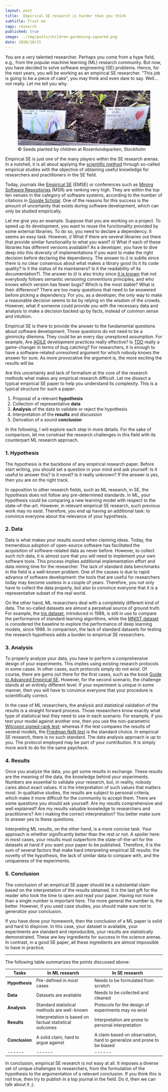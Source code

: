 ```yaml
---
layout: post
title:  Empirical SE research is harder than you think
subtitle: Trust me 
tags: research
published: true
image: ../img/posts/children-gardening-squared.png
date: 2020/10/15
---
```


You are a very talented researcher. Perhaps you come from a hype field, e.g., from the popular machine learning (ML) research community. But now, you have decided to solve software engineering (SE) problems. Hence, for the next years, you will be working as an empirical SE researcher. "This job is going to be a piece of cake", you may think and even dare to say. Well... not really. Let me tell you why.

<figure class="jb_picture">
    <img src="../img/posts/children-gardening.jpg" 
    alt="Seeds planted by children at Rosenlundsparken, Stockholm"
    longdesc="#c13e1390" />
    <figcaption class="stroke">
    &#169; Seeds planted by children at Rosenlundsparken, Stockholm
    </figcaption>
</figure>

Empirical SE is just one of the many players within the SE research arenas. In a nutshell, it is all about applying the [scientific method](https://en.wikipedia.org/wiki/Scientific_method) through so-called empirical studies with the objective of obtaining useful knowledge for researchers and practitioners in the SE field.
 
Today, journals like [Empirical SE](https://www.springer.com/journal/10664) (EMSE) or conferences such as [Mining Software Repositories](http://www.msrconf.org) (MSR) are ranking very high. They are within the top ten venues in the category of software systems, according to the number of citations in [Google Scholar](https://scholar.google.com/citations?view_op=top_venues&hl=en&vq=eng_softwaresystems). One of the reasons for this success is the amount of uncertainty that exists during software development, which can only be studied empirically.
 
Let me give you an example. Suppose that you are working on a project. To speed up its development, you want to reuse the functionality provided by some external libraries. To do so, you need to declare a dependency. It seems an easy task. However, _i)_ What if there are several libraries out there that provide similar functionality to what you want? _ii)_ What if each of these libraries has different versions available? As a developer, you have to dive deep into this diversity of implementations if you want to make the right decision before declaring the dependency. The answer to _i)_ is subtle since there is no clear consensus about what makes a library good (Is it its code quality? Is it the status of its maintainers? Is it the readability of its documentation?). The answer to _ii)_ is also tricky since [it is known](https://ieeexplore.ieee.org/stamp/stamp.jsp?arnumber=8721084) that not everybody follows semantic versioning conventions principles, and who knows which version has fewer bugs? Which is the most stable? What is their difference? There are too many questions that need to be answered before picking a dependency. For you, as a developer, the only way to make a reasonable decision seems to be by relying on the wisdom of the crowds. However, what if someone could provide you with the necessary data and analysis to make a decision backed up by facts, instead of common sense and intuition. 
  
Empirical SE is there to provide the answer to the fundamental questions about software development. Those questions do not need to be a gimmicky dilemma. They could be an every day unexplored assumption. For example, Are [AGILE](https://en.wikipedia.org/wiki/Agile_software_development) development practices really effective? Is [TDD](https://en.wikipedia.org/wiki/Test-driven_development) really a game-changer in terms of bug catching? For researchers, it is enough to have a software-related unresolved argument for which nobody knows the answer for sure. As more provocative the argument is, the more exciting the results will be. 

Are this uncertainty and lack of formalism at the core of the research methods what makes any empirical research difficult. Let me dissect a typical empirical SE paper to help you understand its complexity. This is a typical structure for such a paper:
 

 1. Proposal of a relevant **hypothesis**  
 2. Collection of representative **data** 
 3. **Analysis** of the data to validate or reject the hypothesis
 4. Interpretation of the **results** and discussion
 5. Derivation of a sound **conclusion**      

In the following, I will explore each step in more details. For the sake of comparison, let me constrast the research challenges in this field with its counterpart ML research approach. 

### 1. Hypothesis

The hypothesis is the backbone of any empirical research paper. Before start writing, you should set a question in your mind and ask yourself: Is it useful to answer this? Is it novel? Is it really unknown? If the answer is yes, then you are on the right track. 

In opposition to other research fields, such as ML research, in SE, the hypothesis does not follow any pre-determined standards. In ML, your hypothesis could be comparing a new learning model with respect to the state-of-the-art. However, in relevant empirical SE research, such previous work may no exist. Therefore, you end up having an additional task: to convince everyone about the relevance of your hypothesis.   

### 2. Data 

Data is what makes your results sound when claiming ideas. Today, the tremendous adoption of open-source software has facilitated the acquisition of software-related data as never before. However, to collect such rich data, it is almost sure that you will need to implement your own software tools. This process implies additional implementation effort and data mining time for the researcher. The lack of standard data benchmarks in the field is a well-known problem. One of the causes is due to rapid advance of software development: the tools that are useful for researchers today may become useless in a couple of years. Therefore, you not only have to collect the data properly, but also to convince everyone that it is a representative subset of the real world. 

On the other hand, ML researchers deal with a completely different kind of data. The so-called datasets are almost a perpetual source of ground truth. For example, the [iris dataset](https://archive.ics.uci.edu/ml/datasets/iris), introduced in 1988, is still in use to compare the performance of standard learning algorithms, while the [MNIST dataset](http://yann.lecun.com/exdb/mnist/) is considered the baseline to explore the performance of deep learning models, since 1998. In comparison, the lack of standard datasets for testing the research hypothesis adds a burden to empirical SE researchers.

### 3. Analysis

To properly analyze your data, you have to perform a comprehensive design of your experiments. This implies using existing research protocols in some cases. In other cases, such protocols simply do not exist. Of course, there are gems out there for the first cases, such as the book [Guide to Advanced Empirical SE](https://www.springer.com/gp/book/9781848000438). However, for the second scenario, the challenge stands at an entirely different level. If your experiment is unique in some manner, then you will have to convince everyone that your procedure is scientifically correct. 

In the case of ML researchers, the analysis and statistical validation of the results is a straight forward process. Those researchers know exactly what type of statistical test they need to use in each scenario. For example, if you test your model against another one, then you use the non-parametric [Wilcoxon signed-rank test](https://en.wikipedia.org/wiki/Wilcoxon_signed-rank_test); whereas if the test compares the results of several models, the [Friedman NxN test](https://en.wikipedia.org/wiki/Friedman_test) is the standard choice. In empirical SE research, there is no such standard. The data analysis approach is up to you. The protocol employed may be part of your contribution. It is simply more work to do for the same paycheck. 

### 4. Results

Once you analyze the data, you get some results in exchange. These results are the meaning of the data, the knowledge behind your experiments. Numbers are essential to validate your research, but, in reality, nobody cares about exact values. It is the interpretation of such values that matters most. In qualitative studies, the results are subject to personal criteria, which make it more difficult for the community to accept them. There are some questions you should ask yourself: Are my results comprehensive and well explained? Are my results valuable knowledge to researchers and practitioners? Am I making the correct interpretation? You better make sure to answer yes to these questions. 

Interpreting ML results, on the other hand, is a more concise task. Your approach is whether significantly better than the rest or not. A spoiler here: in most cases, your results must outperform the state-of-the-art for the datasets at hand if you want your paper to be published. Therefore, it is the sum of several factors that make hard interpreting empirical SE results: the novelty of the hypothesis, the lack of similar data to compare with, and the uniqueness of the experiments.     

### 5. Conclusion

The conclusion of an empirical SE paper should be a substantial claim based on the interpretation of the results obtained. It is the last gift for the reader who took the time to open and read your paper. Having not more than a single number is important here. The more general the number is, the better. However, if you used case studies, you should make sure not to generalize your conclusion.

If you have done your homework, then the conclusion of a ML paper is solid and hard to disprove. In this case, your dataset is available,  your experiments are standard and reproducible, your results are statistically demonstrated. These are key ingredients for success in the science arenas. In contrast, in a good SE paper, all these ingredients are almost impossible to have in practice. 

---

The following table summarizes the points discussed above:


| **Tasks** | **In ML research** | **In SE research** |
| ------ | ------ | ------ |
|**Hypothesis**  | Pre-defined in most cases | Needs to be formulated from scratch |
| **Data** | Datasets are available | Needs to be collected and cleaned |
| **Analysis** | Standard statistical methods are well-known | Protocols for the design of experiments may no exist |
| **Results** | Interpretation is based on factual statistical outcomes | Interpretation are prone to personal interpretation |
| **Conclusion** | A solid claim, hard to argue against | A claim based on observation, hard to generalize and prone to be biased |
| ------ | ------ | ------ |

In conclusion, empirical SE research is not easy at all. It imposes a diverse set of unique challenges to researchers, from the formulation of the hypothesis to the argumentation of a relevant conclusion. If you think this is not true, then try to publish in a top journal in the field. Do it, then we can talk about it ;).
